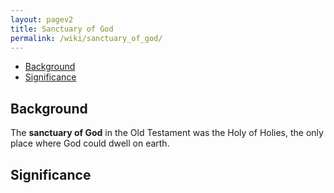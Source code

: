 ```yaml
---
layout: pagev2
title: Sanctuary of God
permalink: /wiki/sanctuary_of_god/
---
```

- [Background](#background)
- [Significance](#significance)

## Background

The **sanctuary of God** in the Old Testament was the Holy of Holies, the only place where God could dwell on earth.

## Significance
